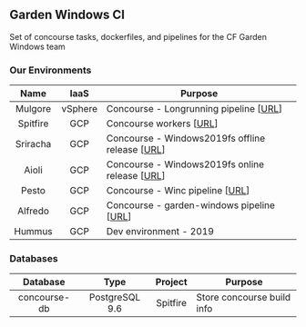 ## Garden Windows CI

Set of concourse tasks, dockerfiles, and pipelines for the CF Garden Windows team

### Our Environments

|Name|IaaS|Purpose|
|:---:|:---:|---|
|Mulgore|vSphere|Concourse - Longrunning pipeline [[URL](https://github.com/cloudfoundry/garden-windows-ci/blob/master/pipelines/longrunning.yml)]|
|Spitfire|GCP|Concourse workers [[URL](https://github.com/cloudfoundry/garden-windows-ci/blob/master/bin/deploy_concourse)]|
|Sriracha|GCP|Concourse - Windows2019fs offline release [[URL](https://github.com/cloudfoundry/garden-windows-ci/blob/master/pipelines/windowsfs-offline.yml)]|
|Aioli|GCP|Concourse - Windows2019fs online release [[URL](https://github.com/cloudfoundry/garden-windows-ci/blob/master/pipelines/windowsfs-online.yml)]|
|Pesto|GCP|Concourse - Winc pipeline [[URL](https://github.com/cloudfoundry/garden-windows-ci/blob/master/pipelines/winc.yml)]|
|Alfredo|GCP|Concourse - garden-windows pipeline [[URL](https://github.com/cloudfoundry/garden-windows-ci/blob/master/pipelines/garden-windows.yml)]|
|Hummus|GCP|Dev environment - 2019|

### Databases

|Database|Type|Project|Purpose|
|:---:|:---:|:---:|---|
|concourse-db|PostgreSQL 9.6|Spitfire|Store concourse build info|
